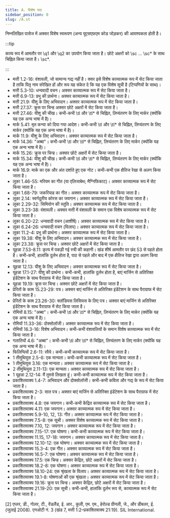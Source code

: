 ```yaml
---
title: A. विशेष पाठ
sidebar_position: 0
slug: /A.st
---
```




निम्नलिखित पासेज में अक्सर विशेष स्वरूपण (अन्य यूएसएफएम कोड जोड़कर) की आवश्यकता होती है।


:::tip

काव्य रूप में आमतौर पर \q1 और \q2 का उपयोग किया जाता है। छोटे अक्षरों को \sc … \sc* के साथ चिह्नित किया जाता है। \sc*.

:::



- मत्ती 1.2-16: वंशावली, जो सामान्य गद्य नहीं है। क्सर इसे विशेष काव्यात्मक रूप में सेट किया जाता है ताकि पितृ नाम संरेखित हों और रूप यह संकेत दे कि यह एक विशेष सूची है (टिप्पणियों के साथ)।
- मत्ती 5.3-10: धन्यवादी वचन। अक्सर काव्यात्मक रूप में सेट किया जाता है।
- मत्ती 6.9-13: प्रभु की प्रार्थना। अक्सर काव्यात्मक रूप में सेट किया जाता है।
- मत्ती 21.9: यीशु के लिए अभिवादन। अक्सर काव्यात्मक रूप में सेट किया जाता है।
- मत्ती 27.37: क्रूस पर चिन्ह अक्सर छोटे अक्षरों में सेट किया जाता है।
- मत्ती 27.46: यीशु की चीख। कभी-कभी \tl और \tl* से चिह्नित, लिप्यंतरण के लिए मार्कर (क्योंकि यह एक अन्य भाषा में है)।
- मार्क 5.41: मृत कन्या को दिया गया आदेश। कभी-कभी \tl और \tl* से चिह्नित, लिप्यंतरण के लिए मार्कर (क्योंकि यह एक अन्य भाषा में है)।
- मार्क 11.9: यीशु के लिए अभिवादन। अक्सर काव्यात्मक रूप में सेट किया जाता है।
- मार्क 14.36: "अब्बा"। कभी-कभी \tl और \tl* से चिह्नित, लिप्यंतरण के लिए मार्कर (क्योंकि यह एक अन्य भाषा में है)।
- मार्क 15.26: क्रूस पर चिन्ह। अक्सर छोटे अक्षरों में सेट किया जाता है।
- मार्क 15.34: यीशु की चीख। कभी-कभी \tl और \tl* से चिह्नित, लिप्यंतरण के लिए मार्कर (क्योंकि यह एक अन्य भाषा में है)।
- मार्क 16.9: मार्क का एक और अंत दर्शाते हुए एक नोट। कभी-कभी एक क्षैतिज रेखा से अलग किया जाता है।
- लूका 1.46-55: मरियम का गीत (या एलिजाबेथ; मैग्निफिकाट)। अक्सर काव्यात्मक रूप में सेट किया जाता है।
- लूका 1.68-79: जकरियाह का गीत। अक्सर काव्यात्मक रूप में सेट किया जाता है।
- लूका 2.14: स्वर्गदूतीय कोरस का जयगान। अक्सर काव्यात्मक रूप में सेट किया जाता है।
- लूका 2.29-32: सिमियोन की स्तुति। अक्सर काव्यात्मक रूप में सेट किया जाता है।
- लूका 3.23-38: वंशावली। अक्सर मत्ती में वंशावली के समान एक विशेष काव्यात्मक रूप में सेट किया जाता है।
- लूका 6.20-22: धन्यवादी वचन (आशीषें)। अक्सर काव्यात्मक रूप में सेट किया जाता है।
- लूका 6.24-26: धन्यवादी वचन (विलाप)। अक्सर काव्यात्मक रूप में सेट किया जाता है।
- लूका 11.2-4: प्रभु की प्रार्थना। अक्सर काव्यात्मक रूप में सेट किया जाता है।
- लूका 19.38: यीशु के लिए अभिवादन। अक्सर काव्यात्मक रूप में सेट किया जाता है।
- लूका 23.38: क्रूस पर चिन्ह। अक्सर छोटे अक्षरों में सेट किया जाता है।
- यूहन्ना 7.53-8.11: कृत्य में पकड़ी गई स्त्री की कहानी। खंड शीर्ष आमतौर पर छंद 53 से पहले होता है। कभी-कभी, हालांकि दुर्लभ होता है, पाठ से पहले और बाद में एक क्षैतिज रेखा द्वारा अलग किया जाता है।
- यूहन्ना 12.13: यीशु के लिए अभिवादन। अक्सर काव्यात्मक रूप में सेट किया जाता है।
- यूहन्ना 17.1-27: यीशु की प्रार्थना। कभी-कभी, हालांकि दुर्लभ होता है, बाएं मार्जिन से अतिरिक्त इंडेंटेशन के साथ पैराग्राफ में सेट किया जाता है।
- यूहन्ना 19.19: क्रूस पर चिन्ह। अक्सर छोटे अक्षरों में सेट किया जाता है।
- प्रेरितों के काम 15.23-29: पत्र। अक्सर बाएं मार्जिन से अतिरिक्त इंडेंटेशन के साथ पैराग्राफ में सेट किया जाता है।
- प्रेरितों के काम 23.26-30: क्लॉडियस लिसियस के लिए पत्र। अक्सर बाएं मार्जिन से अतिरिक्त इंडेंटेशन के साथ पैराग्राफ में सेट किया जाता है।
- रोमियों 8.15: "अब्बा"। कभी-कभी \tl और \tl* से चिह्नित, लिप्यंतरण के लिए मार्कर (क्योंकि यह एक अन्य भाषा में है)।
- रोमियों 11.33-36: दोक्सोलॉजी। अक्सर काव्यात्मक रूप में सेट किया जाता है।
- रोमियों 16.3-16: विशेष अभिवादन। कभी-कभी वंशावलियों के समान विशेष काव्यात्मक रूप में सेट किया जाता है।
- गलातियों 4.6: "अब्बा"। कभी-कभी \tl और \tl* से चिह्नित, लिप्यंतरण के लिए मार्कर (क्योंकि यह एक अन्य भाषा में है)।
- फिलिप्पियों 2.6-11: रवैये। कभी-कभी काव्यात्मक रूप में सेट किया जाता है।
- 1 तीमुथियुस 2.5-6: एक मान्यता। कभी-कभी काव्यात्मक रूप में सेट किया जाता है।
- 1 तीमुथियुस 3.16: एक मान्यता। अक्सर काव्यात्मक रूप में सेट किया जाता है।
- 2 तीमुथियुस 2.11-13: एक मान्यता। अक्सर काव्यात्मक रूप में सेट किया जाता है।
- 1 यूहन्ना 2.12-14: मैं तुमसे लिखता हूं। कभी-कभी काव्यात्मक रूप में सेट किया जाता है।
- प्रकाशितवाक्य 1.4-7: अभिवादन और दोक्सोलॉजी। कभी-कभी कविता और गद्य के रूप में सेट किया जाता है।
- प्रकाशितवाक्य 2-3: सात पत्र। अक्सर बाएं मार्जिन से अतिरिक्त इंडेंटेशन के साथ पैराग्राफ में सेट किया जाता है।
- प्रकाशितवाक्य 4.8: एक जयगान। कभी-कभी केंद्रित काव्यात्मक रूप में सेट किया जाता है।
- प्रकाशितवाक्य 4.11: एक जयगान। अक्सर काव्यात्मक रूप में सेट किया जाता है।
- प्रकाशितवाक्य 5.9-10, 12, 13: गीत। अक्सर काव्यात्मक रूप में सेट किया जाता है।
- प्रकाशितवाक्य 7.5-8: एक सूची। अक्सर विशेष काव्यात्मक रूप में सेट किया जाता है।
- प्रकाशितवाक्य 7.10, 12: जयगान। अक्सर काव्यात्मक रूप में सेट किया जाता है।
- प्रकाशितवाक्य 7.15-17: एक घोषणा। कभी-कभी काव्यात्मक रूप में सेट किया जाता है।
- प्रकाशितवाक्य 11.15, 17-18: जयगान। अक्सर काव्यात्मक रूप में सेट किया जाता है।
- प्रकाशितवाक्य 12.10-12: एक घोषणा। अक्सर काव्यात्मक रूप में सेट किया जाता है।
- प्रकाशितवाक्य 15.3-4: एक गीत। अक्सर काव्यात्मक रूप में सेट किया जाता है।
- प्रकाशितवाक्य 16.5-7: एक घोषणा। अक्सर काव्यात्मक रूप में सेट किया जाता है।
- प्रकाशितवाक्य 17.5: एक चिन्ह। अक्सर केंद्रित, छोटे अक्षरों में सेट किया जाता है।
- प्रकाशितवाक्य 18.2-8: एक घोषणा। अक्सर काव्यात्मक रूप में सेट किया जाता है।
- प्रकाशितवाक्य 18.10-24: एक श्रृंखला के विलाप। अक्सर काव्यात्मक रूप में सेट किया जाता है।
- प्रकाशितवाक्य 19.1-8: घोषणाओं की एक श्रृंखला। अक्सर काव्यात्मक रूप में सेट किया जाता है।
- प्रकाशितवाक्य 19.16: क्रूस पर चिन्ह। अक्सर केंद्रित, छोटे अक्षरों में सेट किया जाता है।
- प्रकाशितवाक्य 21.19-20: एक सूची। कभी-कभी, हालांकि दुर्लभ रूप से, काव्यात्मक रूप में सेट किया जाता है।

[2] एप्लर, डी., गोलर, टी., वेंडलैंड, ई. आर., कुली, एम. एम., हेरोल्ड ग्रीनली, जे., और डीबलर, ई. (जुलाई 2008). एनओटी नं. 3 (खंड 7, मत्ती 1:2–प्रकाशितवाक्य 21:19). SIL International.

